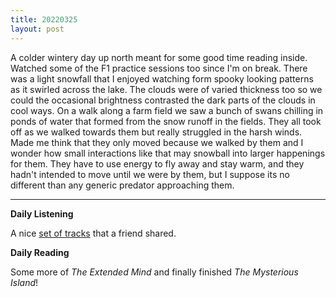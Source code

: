 ```yaml
---
title: 20220325
layout: post
---
```


A colder wintery day up north meant for some good time reading inside. Watched some of the F1 practice sessions too since I'm on break. There was a light snowfall that I enjoyed watching form spooky looking patterns as it swirled across the lake. The clouds were of varied thickness too so we could the occasional brightness contrasted the dark parts of the clouds in cool ways. On a walk along a farm field we saw a bunch of swans chilling in ponds of water that formed from the snow runoff in the fields. They all took off as we walked towards them but really struggled in the harsh winds. Made me think that they only moved because we walked by them and I wonder how small interactions like that may snowball into larger happenings for them. They have to use energy to fly away and stay warm, and they hadn't intended to move until we were by them, but I suppose its no different than any generic predator approaching them. 

---

**Daily Listening**

A nice [set of tracks](https://open.spotify.com/album/31WgtTOZqC4qi3SYUfakBA?si=FOefWj-9TFGFeuNqnng5mQ) that a friend shared.

**Daily Reading**

Some more of *The Extended Mind* and finally finished *The Mysterious Island*!